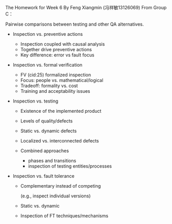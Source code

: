 ﻿The Homework for Week 6 By Feng Xiangmin (冯祥敏13126069) From Group C：

Pairwise comparisons between testing and other QA alternatives.

-	Inspection vs. preventive actions

	-	Inspection coupled with causal analysis
	-	Together drive preventive actions
	-	Key difference: error vs fault focus

-	Inspection vs. formal verification

	-	FV (cid:25) formalized inspection
	-	Focus: people vs. mathematical/logical
	-	Tradeoff: formality vs. cost
	-	Training and acceptability issues

-	Inspection vs. testing

	-	Existence of the implemented product
	-	Levels of quality/defects
	-	Static vs. dynamic defects
	-	Localized vs. interconnected defects
	-	Combined approaches

		- phases and transitions
		- inspection of testing entities/processes

-	Inspection vs. fault tolerance

	-	Complementary instead of competing

		(e.g., inspect individual versions)

	-	Static vs. dynamic
	-	Inspection of FT techniques/mechanisms
